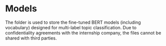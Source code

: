 # Models

The folder is used to store the fine-tuned BERT models (including vocabulary) designed for multi-label topic classification. Due to confidentiality agreements with the internship company, the files cannot be shared with third parties.